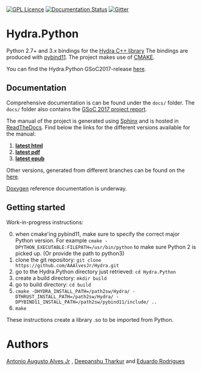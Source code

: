 [![GPL Licence](https://badges.frapsoft.com/os/gpl/gpl.png?v=103)](https://opensource.org/licenses/GPL-3.0/)
[![Documentation Status](https://readthedocs.org/projects/hydrapython-documentation/badge/?version=latest)](http://hydrapython-documentation.readthedocs.io/en/latest/?badge=latest)
[![Gitter](https://img.shields.io/gitter/room/nwjs/nw.js.svg)](https://gitter.im/hydra-python)

Hydra.Python
============

Python 2.7+ and 3.x bindings for the [Hydra C++ library](https://github.com/MultithreadCorner/Hydra/)
The bindings are produced with [pybind11](http://pybind11.readthedocs.io/). The project makes use of [CMAKE](https://cmake.org/).

You can find the Hydra.Python GSoC2017-release [here](https://github.com/MultithreadCorner/Hydra.Python/tree/GSoC2017-release).

Documentation
-------------

Comprehensive documentation is can be found under the `docs/` folder. The `docs/` folder
also contains the [GSoC 2017 project report](https://github.com/MultithreadCorner/Hydra.Python/blob/master/docs/project_report.rst).

The manual of the project is generated using [Sphinx](http://www.sphinx-doc.org/en/stable/) and is hosted in 
[ReadTheDocs](https://readthedocs.org/).
Find below the links for the different versions available for the manual:

  1. [__latest html__](https://readthedocs.org/projects/hydrapython-documentation/badge/?version=latest)
  2. [__latest pdf__](https://readthedocs.org/projects/hydrapython-documentation/downloads/pdf/latest/)
  3. [__latest epub__](https://readthedocs.org/projects/hydrapython-documentation/downloads/epub/latest/)
 
Other versions, generated from different branches can be found on the [here](https://readthedocs.org/projects/hydrapython-documentation/downloads).

[Doxygen](http://www.doxygen.nl/index.html) reference documentation is underway. 

Getting started
---------------

Work-in-progress instructions:

0. when cmake'ing pybind11, make sure to specify the correct major Python version. For example `cmake -DPYTHON_EXECUTABLE:FILEPATH=/usr/bin/python` to make sure Python 2 is picked up. (Or provide the path to python3)
1. clone the git repository: `git clone https://github.com/AAAlvesJr/Hydra.git`
2. go to the Hydra.Python directory just retrieved: `cd Hydra.Python`
3. create a build directory: `mkdir build`
4. go to build directory: `cd build`
5. `cmake -DHYDRA_INSTALL_PATH=/path2sw/Hydra/ -DTHRUST_INSTALL_PATH=/path2sw/Hydra/ -DPYBIND11_INSTALL_PATH=/path2sw/pybind11/include/ ..`
6. `make`

These instructions create a library .so to be imported from Python.


Authors
=======
[Antonio Augusto Alves Jr](@AAAlvesJr) , [Deepanshu Tharkur](@Deepanshu2017) and [Eduardo Rodrigues](@eduardo-rodrigues)

